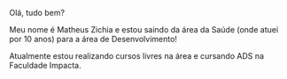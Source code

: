 Olá, tudo bem?

Meu nome é Matheus Zichia e estou saindo da área da Saúde (onde atuei por 10 anos)
para a área de Desenvolvimento!

Atualmente estou realizando cursos livres na área e cursando ADS na Faculdade Impacta.

<!--
**matheuszichia/matheuszichia** is a ✨ _special_ ✨ repository because its `README.md` (this file) appears on your GitHub profile.

Here are some ideas to get you started:

- 🔭 I’m currently working on ...
- 🌱 I’m currently learning ...
- 👯 I’m looking to collaborate on ...
- 🤔 I’m looking for help with ...
- 💬 Ask me about ...
- 📫 How to reach me: ...
- 😄 Pronouns: ...
- ⚡ Fun fact: ...
-->
